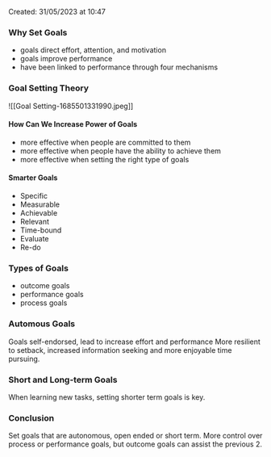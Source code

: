 Created: 31/05/2023 at 10:47

### Why Set Goals
- goals direct effort, attention, and motivation
- goals improve performance
- have been linked to performance through four mechanisms

### Goal Setting Theory
![[Goal Setting-1685501331990.jpeg]]

#### How Can We Increase Power of Goals
- more effective when people are committed to them
- more effective when people have the ability to achieve them
- more effective when setting the right type of goals

#### Smarter Goals
- Specific
- Measurable
- Achievable
- Relevant
- Time-bound
- Evaluate
- Re-do

### Types of Goals
- outcome goals
- performance goals
- process goals

### Automous Goals
Goals self-endorsed, lead to increase effort and performance
More resilient to setback, increased information seeking and more enjoyable time pursuing.

### Short and Long-term Goals
When learning new tasks, setting shorter term goals is key.

### Conclusion
Set goals that are autonomous, open ended or short term.
More control over process or performance goals, but outcome goals can assist the previous 2.
